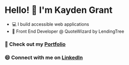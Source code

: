 # Hello! 👋 I'm Kayden Grant

- :computer: I build accessible web applications
- :art: Front End Developer @ QuoteWizard by LendingTree

### :briefcase: Check out my [Portfolio](https://kaydengrant.com/)
### :smile: Connect with me on [LinkedIn](https://www.linkedin.com/in/kaydengrant/)
